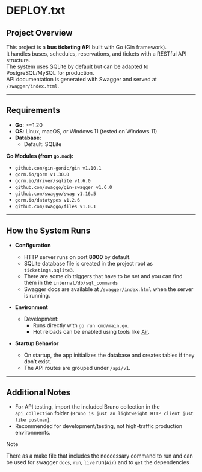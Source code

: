 # DEPLOY.txt

## Project Overview

This project is a **bus ticketing API** built with Go (Gin framework).  
It handles buses, schedules, reservations, and tickets with a RESTful API structure.  
The system uses SQLite by default but can be adapted to PostgreSQL/MySQL for production.  
API documentation is generated with Swagger and served at `/swagger/index.html`.

---

## Requirements

- **Go**: >=1.20
- **OS**: Linux, macOS, or Windows 11 (tested on Windows 11)
- **Database**:
  - Default: SQLite

**Go Modules (from `go.mod`):**

- `github.com/gin-gonic/gin v1.10.1`
- `gorm.io/gorm v1.30.0`
- `gorm.io/driver/sqlite v1.6.0`
- `github.com/swaggo/gin-swagger v1.6.0`
- `github.com/swaggo/swag v1.16.5`
- `gorm.io/datatypes v1.2.6`
- `github.com/swaggo/files v1.0.1`

---

## How the System Runs

- **Configuration**
  - HTTP server runs on port **8000** by default.
  - SQLite database file is created in the project root as `ticketings.sqlite3`.
  - There are some db triggers that have to be set and you can find them in the `internal/db/sql_commands`
  - Swagger docs are available at `/swagger/index.html` when the server is running.

- **Environment**
  - Development:
    - Runs directly with `go run cmd/main.go`.
    - Hot reloads can be enabled using tools like [Air](https://github.com/cosmtrek/air).

- **Startup Behavior**
  - On startup, the app initializes the database and creates tables if they don’t exist.
  - The API routes are grouped under `/api/v1`.

---

## Additional Notes

- For API testing, import the included Bruno collection in the `api_collection` folder (`Bruno is just an lightweight HTTP client just like postman`).
- Recommended for development/testing, not high-traffic production environments.

> [!NOTE]
>
> There as a make file that includes the neccessary command to run and can be used for swagger `docs`, `run`, `live` run(`Air`) and to `get` the dependencies
